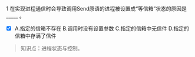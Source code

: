 1
在实现进程通信时会导致调用Send原语的进程被设置成“等信箱”状态的原因是_____ 。
- [x] A.指定的信箱不存在 B.调用时没有设置参数 C.指定的信箱中无信件 D.指定的信箱中存满了信件

> 知识点：进程状态与控制。

